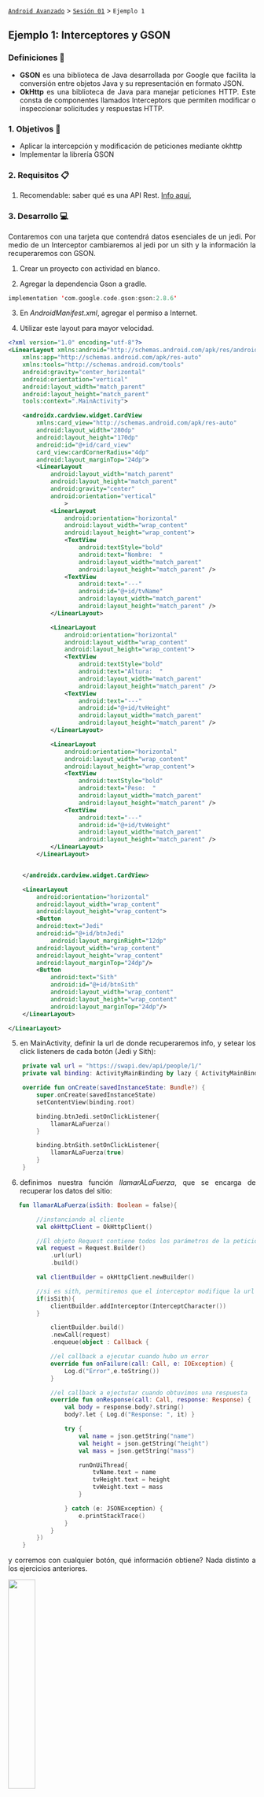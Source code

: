 [`Android Avanzado`](../../Readme.md) > [`Sesión 01`](..#readme) > `Ejemplo 1`

## Ejemplo 1: Interceptores y GSON

<div style="text-align: justify;">

### Definiciones :open_book:

* **GSON** es una biblioteca de Java desarrollada por Google que facilita la conversión entre objetos Java y su representación en formato JSON.
* **OkHttp** es una biblioteca de Java para manejar peticiones HTTP. Este consta de componentes llamados Interceptors que permiten modificar o inspeccionar solicitudes y respuestas HTTP.

### 1. Objetivos :dart:

- Aplicar la intercepción y modificación de peticiones  mediante okhttp
- Implementar la librería GSON 

### 2. Requisitos :clipboard:

1. Recomendable: saber qué es una API Rest. [Info aquí](https://www.redhat.com/es/topics/api/what-is-a-rest-api),

### 3. Desarrollo :computer:

Contaremos con una tarjeta que contendrá datos esenciales de un jedi. Por medio de un Interceptor cambiaremos al jedi por un sith y la información la recuperaremos con GSON.


1. Crear un proyecto con actividad en blanco.

2. Agregar la dependencia Gson a gradle.

```kotlin
implementation 'com.google.code.gson:gson:2.8.6' 
```

3. En *AndroidManifest.xml*, agregar el permiso a Internet.

4. Utilizar este layout para mayor velocidad.

```xml
<?xml version="1.0" encoding="utf-8"?>
<LinearLayout xmlns:android="http://schemas.android.com/apk/res/android"
    xmlns:app="http://schemas.android.com/apk/res-auto"
    xmlns:tools="http://schemas.android.com/tools"
    android:gravity="center_horizontal"
    android:orientation="vertical"
    android:layout_width="match_parent"
    android:layout_height="match_parent"
    tools:context=".MainActivity">

    <androidx.cardview.widget.CardView
        xmlns:card_view="http://schemas.android.com/apk/res-auto"
        android:layout_width="280dp"
        android:layout_height="170dp"
        android:id="@+id/card_view"
        card_view:cardCornerRadius="4dp"
        android:layout_marginTop="24dp">
        <LinearLayout
            android:layout_width="match_parent"
            android:layout_height="match_parent"
            android:gravity="center"
            android:orientation="vertical"
                >
            <LinearLayout
                android:orientation="horizontal"
                android:layout_width="wrap_content"
                android:layout_height="wrap_content">
                <TextView
                    android:textStyle="bold"
                    android:text="Nombre:  "
                    android:layout_width="match_parent"
                    android:layout_height="match_parent" />
                <TextView
                    android:text="---"
                    android:id="@+id/tvName"
                    android:layout_width="match_parent"
                    android:layout_height="match_parent" />
            </LinearLayout>

            <LinearLayout
                android:orientation="horizontal"
                android:layout_width="wrap_content"
                android:layout_height="wrap_content">
                <TextView
                    android:textStyle="bold"
                    android:text="Altura:  "
                    android:layout_width="match_parent"
                    android:layout_height="match_parent" />
                <TextView
                    android:text="---"
                    android:id="@+id/tvHeight"
                    android:layout_width="match_parent"
                    android:layout_height="match_parent" />
            </LinearLayout>

            <LinearLayout
                android:orientation="horizontal"
                android:layout_width="wrap_content"
                android:layout_height="wrap_content">
                <TextView
                    android:textStyle="bold"
                    android:text="Peso:  "
                    android:layout_width="match_parent"
                    android:layout_height="match_parent" />
                <TextView
                    android:text="---"
                    android:id="@+id/tvWeight"
                    android:layout_width="match_parent"
                    android:layout_height="match_parent" />
            </LinearLayout>
        </LinearLayout>


    </androidx.cardview.widget.CardView>

    <LinearLayout
        android:orientation="horizontal"
        android:layout_width="wrap_content"
        android:layout_height="wrap_content">
        <Button
        android:text="Jedi"
        android:id="@+id/btnJedi"
            android:layout_marginRight="12dp"
        android:layout_width="wrap_content"
        android:layout_height="wrap_content"
        android:layout_marginTop="24dp"/>
        <Button
            android:text="Sith"
            android:id="@+id/btnSith"
            android:layout_width="wrap_content"
            android:layout_height="wrap_content"
            android:layout_marginTop="24dp"/>
    </LinearLayout>

</LinearLayout>
```

5. en MainActivity, definir la url de donde recuperaremos info, y setear los click listeners de cada botón (Jedi y Sith):

```kotlin
    private val url = "https://swapi.dev/api/people/1/"
    private val binding: ActivityMainBinding by lazy { ActivityMainBinding.inflate(layoutInflater) }

    override fun onCreate(savedInstanceState: Bundle?) {
        super.onCreate(savedInstanceState)
        setContentView(binding.root)

        binding.btnJedi.setOnClickListener{
            llamarALaFuerza()
        }

        binding.btnSith.setOnClickListener{
            llamarALaFuerza(true)
        }
    }
```

6. definimos nuestra función *llamarALaFuerza*, que se encarga de recuperar los datos del sitio:

```kotlin
   fun llamarALaFuerza(isSith: Boolean = false){

        //instanciando al cliente
        val okHttpClient = OkHttpClient()

        //El objeto Request contiene todos los parámetros de la petición (headers, url, body etc)
        val request = Request.Builder()
            .url(url)
            .build()

        val clientBuilder = okHttpClient.newBuilder()

        //si es sith, permitiremos que el interceptor modifique la url
        if(isSith){
            clientBuilder.addInterceptor(InterceptCharacter())
        }

            clientBuilder.build()
            .newCall(request)
            .enqueue(object : Callback {

            //el callback a ejecutar cuando hubo un error
            override fun onFailure(call: Call, e: IOException) {
                Log.d("Error",e.toString())
            }

            //el callback a ejectutar cuando obtuvimos una respuesta
            override fun onResponse(call: Call, response: Response) {
                val body = response.body?.string()
                body?.let { Log.d("Response: ", it) }

                try {
                    val name = json.getString("name")
                    val height = json.getString("height")
                    val mass = json.getString("mass")

                    runOnUiThread{
                        tvName.text = name
                        tvHeight.text = height
                        tvWeight.text = mass
                    }

                } catch (e: JSONException) {
                    e.printStackTrace()
                }
            }
        })
    }
```

y corremos con cualquier botón, qué información obtiene? Nada distinto a los ejercicios anteriores.

<img src="images/01.png" width="33%">

7.- Ahora vamos a hacer que cuando se aplaste el botón de los sith, nos aparezca darth vader en vez de Luke. Para eso usaremos nuestro Interceptor:

```kotlin
class InterceptCharacter : Interceptor{

    //la nueva url que va a sustituir a la anterior
    private val NEW_URL = "https://swapi.dev/api/people/4/"

    //override de la clase Interceptor
    override fun intercept(chain: Interceptor.Chain): Response {

        //creamos un new builder
        val requestBuilder = chain.request().newBuilder()

        //nuevo header agregado por el interceptor
        requestBuilder.addHeader("X-Been","Intercepted");

        //cambiamos la url
        requestBuilder.url(NEW_URL)

        //regresamos el builder modificado
        return chain.proceed(requestBuilder.build())
        //response.newBuilder.body(<a_new_body_response>);
    }
}
```

El interceptor forma parte de la dependencia de okhttp3 y es este caso, crea un nuevo builder con los parámetros que quería modificar, y lo devuelvo.

8. Vamos a agregar la línea de código que permitirá la intercepción:

```kotlin
val clientBuilder = okHttpClient.newBuilder()

        //si es sith, permitiremos que el interceptor modifique la url
        if(isSith){   <-------------AGREGAR
            clientBuilder.addInterceptor(InterceptCharacter()) <--------AGREGAR
        } <-----AGREGAR

            clientBuilder.build()
            .newCall(request)
            .enqueue(object : Callback {
```

estas tres líneas de códigos nos dicen que si nos volvemos sith, llamamos al interceptor que cambia la url y por eso darth vader se despliega en vez de luke.

9. Utilizaremos Gson para facilitar la serialización y conversión de JSON a objetos fáciles de tratar, a diferencia de los JsonObject.

Los datos que ocupamos son: nombre, altura y peso. Por lo tanto vamos a crear un modelo desde kotlin:

```kotlin
data class Jedi(
    val name: String? = "",
    val height: Int? = 0,
    val mass: Int? =0
)
```

El null safety en las variables nos sirvfe para evitar una excepción si en alguna de las respuestas no existitera uno de estos parámetros desde externo (si la info está demás, podemos omitir lo que no es necesario).

10. Por último, ocupamos una simple fusión de Gson para convertirlo a mi objeto y sea fácil de organizar.

```kotlin
 //el callback a ejectutar cuando obtuvimos una respuesta
            override fun onResponse(call: Call, response: Response) {
                val body = response.body?.string()
                Log.d("Response: ", body)

                try {

                    val jedi = Gson().fromJson(body,Jedi::class.java)

                    println(jedi.toString())

                    runOnUiThread{
                        tvName.text = jedi.name
                        tvHeight.text = jedi.height.toString()
                        tvWeight.text = jedi.mass.toString()
                    }
```



[`Anterior`](..#readme) | [`Siguiente`](../Reto-01#readme)      

</div>
